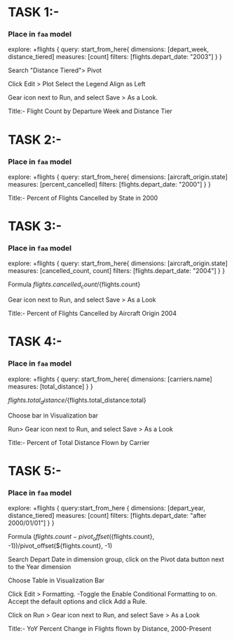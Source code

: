 
# TASK 1:-

### Place in `faa` model
explore: +flights {
  query: start_from_here{
      dimensions: [depart_week, distance_tiered]
      measures: [count]
      filters: [flights.depart_date: "2003"]
    }
  }

Search "Distance Tiered"> Pivot

Click Edit > Plot
Select the Legend Align as Left

Gear icon next to Run, and select Save > As a Look.

Title:- Flight Count by Departure Week and Distance Tier







# TASK 2:-

### Place in `faa` model
explore: +flights {
  query: start_from_here{
      dimensions: [aircraft_origin.state]
      measures: [percent_cancelled]
      filters: [flights.depart_date: "2000"]
    }
  }

Title:- Percent of Flights Cancelled by State in 2000




# TASK 3:-

### Place in `faa` model
explore: +flights {
    query: start_from_here{
      dimensions: [aircraft_origin.state]
      measures: [cancelled_count, count]
      filters: [flights.depart_date: "2004"]
    }
}

Formula
${flights.cancelled_count}/${flights.count}

Gear icon next to Run, and select Save > As a Look

Title:- Percent of Flights Cancelled by Aircraft Origin 2004




# TASK 4:-

### Place in `faa` model
explore: +flights {
    query: start_from_here{
      dimensions: [carriers.name]
      measures: [total_distance]
    }
}


${flights.total_distance}/${flights.total_distance:total}

Choose bar in Visualization bar

Run> Gear icon next to Run, and select Save > As a Look

Title:- Percent of Total Distance Flown by Carrier



# TASK 5:-

### Place in `faa` model
explore: +flights {
    query:start_from_here {
      dimensions: [depart_year, distance_tiered]
      measures: [count]
      filters: [flights.depart_date: "after 2000/01/01"]
    }
}



Formula
(${flights.count}-pivot_offset(${flights.count}, -1))/pivot_offset(${flights.count}, -1)

Search Depart Date in dimension group, click on the Pivot data button next to the Year dimension

Choose Table in Visualization Bar

Click Edit > Formatting.
-Toggle the Enable Conditional Formatting to on. Accept the default options and click Add a Rule.

Click on Run > Gear icon next to Run, and select Save > As a Look

Title:- YoY Percent Change in Flights flown by Distance, 2000-Present